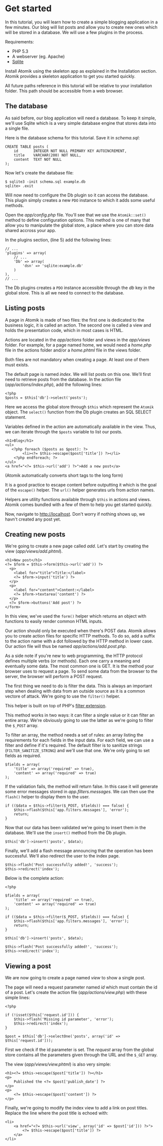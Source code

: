 # Get started

In this tutorial, you will learn how to create a simple blogging application in a few minutes.
Our blog will list posts and allow you to create new ones which will be stored in a database.
We will use a few plugins in the process.

Requirements:

 - PHP 5.3
 - A webserver (eg. Apache)
 - [Sqlite](http://www.sqlite.org/)

Install Atomik using the skeleton app as explained in the Installation section.
Atomik provides a skeleton application to get you started quickly. 

All future paths reference in this tutorial will be relative to your installation folder.
This path should be accessible from a web browser.

## The database

As said before, our blog application will need a database. To keep it simple, we'll use Sqlite
which is a very simple database engine that stores data into a single file.

Here is the database schema for this tutorial. Save it in *schema.sql*:

    CREATE TABLE posts (
        id       INTEGER NOT NULL PRIMARY KEY AUTOINCREMENT,
        title    VARCHAR(200) NOT NULL,
        content  TEXT NOT NULL
    );

Now let's create the database file:

    $ sqlite3 -init schema.sql example.db
    sqlite> .exit

Will now need to configure the Db plugin so it can access the database. This plugin
simply creates a new `PDO` instance to which it adds some useful methods.

Open the *app/config.php* file. You'll see that we use the `Atomik::set()` method
to define configuration options. This method is one of many that allow you to
manipulate the global store, a place where you can store data shared accross your app.

In the plugins section, (line 5) add the following lines:

    // ...
    'plugins' => array(
        // ...
        'Db' => array(
            'dsn' => 'sqlite:example.db'
        )
    ),
    // ...

The Db plugins creates a `PDO` instance accessible through the *db* key in the global store.
This is all we need to connect to the database.

## Listing posts
    
A page in Atomik is made of two files: the first one is dedicated to the business logic, 
it is called an action. The second one is called a view and holds the presentation code, 
which in most cases is HTML.

Actions are located in the *app/actions* folder and views in the *app/views*
folder. For example, for a page named home, we would need a *home.php* file in the actions
folder and/or a *home.phtml* file in the views folder.

<div class="note">Both files are not mandatory when creating a page. At least one of them must exists.</div>

The default page is named *index*. We will list posts on this one. We'll first need to retrieve 
posts from the database. In the action file (*app/actions/index.php*), add the following lines:

    <?php
    $posts = $this['db']->select('posts');

Here we access the global store through `$this` which represent the `Atomik` object. The `select()`
function from the Db plugin creates an SQL SELECT statement.

Variables defined in the action are automatically available in the view. Thus, we can iterate 
through the `$posts` variable to list our posts.

    <h1>Blog</h1>
    <ul>
       <?php foreach ($posts as $post): ?>
            <li><?= $this->escape($post['title']) ?></li>
        <?php endforeach; ?>
    </ul>
    <a href="<?= $this->url('add') ?>">Add a new post</a>

(Atomik automatically converts short tags to the long form)

It is a good practice to escape content before outputting it which is the goal of the `escape()` helper.
The `url()` helper generates urls from action names.

Helpers are utility functions available through `$this` in actions and views. Atomik comes bundled with
a few of them to help you get started quickly.

Now, navigate to [http://localhost](http://localhost). Don't worry if nothing shows up, we havn't created
any post yet.

## Creating new posts

We're going to create a new page called *add*. Let's start by creating the view
(*app/views/add.phtml*).

    <h1>New post</h1>
    <?= $form = $this->form($this->url('add')) ?>
      <p>
        <label for="title">Title:</label>
        <?= $form->input('title') ?>
      </p>
      <p>
        <label for="content">Content:</label>
        <?= $form->textarea('content') ?>
      </p>
      <?= $form->buttons('Add post') ?>
    </form>

In this view, we've used the `form()` helper which returns an object with functions to easily
render common HTML inputs.

Our action should only be executed when there's POST data. Atomik allows you to create
action files for specific HTTP methods. To do so, add a suffix to the action name with a dot followed 
by the HTTP method in lower case. Our action file will thus be named *app/actions/add.post.php*.

As a side note if you're new to web programming, the HTTP protocol defines multiple verbs (or methods).
Each one carry a meaning and eventually some data. The most common one is GET. It is the method
your browser uses to request a page. To send some data from the browser to the server, the browser
will perform a POST request.

The first thing we need to do is filter the data. This is always an important step when dealing with
data from an outside source as it is a common vectore of attack. We're going to use the `filter()` helper.

This helper is built on top of PHP's [filter extension](http://fr2.php.net/manual/en/book.filter.php).

This method works in two ways: it can filter a single value or it can filter an entire array.
We're obviously going to use the latter as we're going to filter the `$_POST` array.

To filter an array, the method needs a set of rules: an array listing the requirements for each
fields in the input data. For each field, we can use a filter and define if it's required.
The default filter is to sanitize strings (`FILTER_SANITIZE_STRING`) and we'll use that one.
We're only going to set fields as required.

    $fields = array(
        'title' => array('required' => true),
        'content' => array('required' => true)
    );

If the validation fails, the method will return false. In this case it will generate some error 
messages stored in *app.filters.messages*. We can then use the `flash()` helper to display them 
to the user.

    if (($data = $this->filter($_POST, $fields)) === false) {
        $this->flash($this['app.filters.messages'], 'error');
        return;
    }

Now that our data has been validated we're going to insert them in the database.
We'll use the `insert()` method from the Db plugin.

    $this['db']->insert('posts', $data);

Finally, we'll add a flash message announcing that the operation has been successful.
We'll also redirect the user to the index page.

    $this->flash('Post successfully added!', 'success');
    $this->redirect('index');

Below is the complete action:

    <?php
    
    $fields = array(
        'title' => array('required' => true),
        'content' => array('required' => true)
    );
    
    if (($data = $this->filter($_POST, $fields)) === false) {
        $this->flash($this['app.filters.messages'], 'error');
        return;
    }
    
    $this['db']->insert('posts', $data);
    
    $this->flash('Post successfully added!', 'success');
    $this->redirect('index');


## Viewing a post

We are now going to create a page named *view* to show a single post.

The page will need a request parameter named *id* which must contain the id
of a post. Let's create the action file (*app/actions/view.php*)
with these simple lines:

    <?php
    
    if (!isset($this['request.id'])) {
        $this->flash('Missing id parameter', 'error');
        $this->redirect('index');
    }
    
    $post = $this['db']->selectOne('posts', array('id' => $this['request.id']));

First we check if the id parameter is set. The *request* array from the global store
contains all the parameters given through the URL and the `$_GET` array.

The view (*app/views/view.phtml*) is also very simple:

    <h1><?= $this->escape($post['title']) ?></h1>
    <p>
        Published the <?= $post['publish_date'] ?>
    </p>
    <p>
        <?= $this->escape($post['content']) ?>
    </p>

Finally, we're going to modify the index view to add a link on post titles. Replace
the line where the post title is echoed with:

    <li>
        <a href="<?= $this->url('view', array('id' => $post['id'])) ?>">
            <?= $this->escape($post['title']) ?>
        </a>
    </li>
